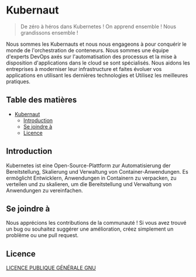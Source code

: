 # Kubernaut

> De zéro à héros dans Kubernetes !
> On apprend ensemble ! Nous grandissons ensemble !

Nous sommes les Kubernauts et nous nous engageons à
pour conquérir le monde de l'orchestration de conteneurs.
Nous sommes une équipe d'experts DevOps axés sur l'automatisation
des processus et la mise à disposition d'applications dans le cloud
se sont spécialisés. Nous aidons les entreprises à moderniser leur infrastructure
et faites évoluer vos applications en utilisant les dernières technologies et
Utilisez les meilleures pratiques.

## Table des matières

-   [Kubernaut](#kubernauten)
    -   [Introduction](#einleitung)
    -   [Se joindre à](#mitmachen)
    -   [Licence](#lizenz)

## Introduction

Kubernetes ist eine Open-Source-Plattform zur Automatisierung der Bereitstellung, Skalierung und Verwaltung von Container-Anwendungen.
Es ermöglicht Entwicklern, Anwendungen in Containern zu verpacken, zu verteilen und zu skalieren, um die Bereitstellung und Verwaltung von Anwendungen zu vereinfachen.

## Se joindre à

Nous apprécions les contributions de la communauté ! Si vous avez trouvé un bug ou souhaitez suggérer une amélioration, créez simplement un problème ou une pull request.

## Licence

[LICENCE PUBLIQUE GÉNÉRALE GNU](./LICENSE)
